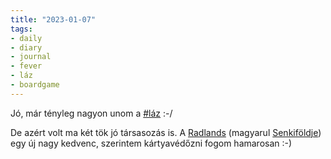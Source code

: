 ```yaml
---
title: "2023-01-07"
tags:
- daily
- diary
- journal
- fever
- láz
- boardgame
---
```


Jó, már tényleg nagyon unom a [#láz](/tags/fever) :-/

De azért volt ma két tök jó társasozás is.  A [Radlands](https://boardgamegeek.com/boardgame/329082/radlands) (magyarul [Senkiföldje](https://tarsasjatekok.com/tarsasjatek/senkifoldje-2021)) egy új nagy kedvenc, szerintem kártyavédőzni fogom hamarosan :-)

